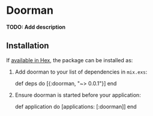 # Doorman

**TODO: Add description**

## Installation

If [available in Hex](https://hex.pm/docs/publish), the package can be installed as:

  1. Add doorman to your list of dependencies in `mix.exs`:

        def deps do
          [{:doorman, "~> 0.0.1"}]
        end

  2. Ensure doorman is started before your application:

        def application do
          [applications: [:doorman]]
        end

